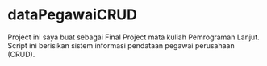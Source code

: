 # dataPegawaiCRUD
Project ini saya buat sebagai Final Project mata kuliah Pemrograman Lanjut. <br>
Script ini berisikan sistem informasi pendataan pegawai perusahaan (CRUD).
